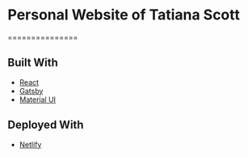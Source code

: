 # Personal Website of Tatiana Scott

===============

## Built With

* [React](https://reactjs.org/)
* [Gatsby](https://www.gatsbyjs.org/)
* [Material UI](https://material-ui.com/)

## Deployed With

* [Netlify](https://www.netlify.com/)





